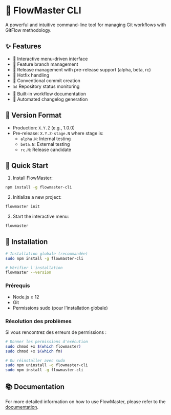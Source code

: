 # 🌊 FlowMaster CLI

A powerful and intuitive command-line tool for managing Git workflows with GitFlow methodology.

## ✨ Features

- 🎯 Interactive menu-driven interface
- 🌿 Feature branch management
- 🚀 Release management with pre-release support (alpha, beta, rc)
- 🔧 Hotfix handling
- 📝 Conventional commit creation
- 📊 Repository status monitoring
- 📘 Built-in workflow documentation
- 🔄 Automated changelog generation

## 🎯 Version Format

- Production: `X.Y.Z` (e.g., 1.0.0)
- Pre-release: `X.Y.Z-stage.N` where stage is:
  - `alpha.N`: Internal testing
  - `beta.N`: External testing
  - `rc.N`: Release candidate

## 🚀 Quick Start

1. Install FlowMaster:

```bash
npm install -g flowmaster-cli
```

2. Initialize a new project:

```bash
flowmaster init
```

3. Start the interactive menu:

```bash
flowmaster
```

## 🚀 Installation

```bash
# Installation globale (recommandée)
sudo npm install -g flowmaster-cli

# Vérifier l'installation
flowmaster --version
```

### Prérequis
- Node.js ≥ 12
- Git
- Permissions sudo (pour l'installation globale)

### Résolution des problèmes

Si vous rencontrez des erreurs de permissions :
```bash
# Donner les permissions d'exécution
sudo chmod +x $(which flowmaster)
sudo chmod +x $(which fm)

# Ou réinstaller avec sudo
sudo npm uninstall -g flowmaster-cli
sudo npm install -g flowmaster-cli
```

## 📚 Documentation

For more detailed information on how to use FlowMaster, please refer to the [documentation](https://flowmaster-cli.readthedocs.io).
